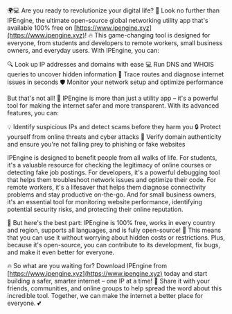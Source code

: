 🌍💻 Are you ready to revolutionize your digital life? 🚀 Look no further than IPEngine, the ultimate open-source global networking utility app that's available 100% free on [https://www.ipengine.xyz](https://www.ipengine.xyz)! 🔥 This game-changing tool is designed for everyone, from students and developers to remote workers, small business owners, and everyday users. With IPEngine, you can:

🔍 Look up IP addresses and domains with ease
💻 Run DNS and WHOIS queries to uncover hidden information
📡 Trace routes and diagnose internet issues in seconds
🛡️ Monitor your network setup and optimize performance

But that's not all! 🤔 IPEngine is more than just a utility app – it's a powerful tool for making the internet safer and more transparent. With its advanced features, you can:

💡 Identify suspicious IPs and detect scams before they harm you
🔒 Protect yourself from online threats and cyber attacks
💯 Verify domain authenticity and ensure you're not falling prey to phishing or fake websites

IPEngine is designed to benefit people from all walks of life. For students, it's a valuable resource for checking the legitimacy of online courses or detecting fake job postings. For developers, it's a powerful debugging tool that helps them troubleshoot network issues and optimize their code. For remote workers, it's a lifesaver that helps them diagnose connectivity problems and stay productive on-the-go. And for small business owners, it's an essential tool for monitoring website performance, identifying potential security risks, and protecting their online reputation.

🌟 But here's the best part: IPEngine is 100% free, works in every country and region, supports all languages, and is fully open-source! 🤝 This means that you can use it without worrying about hidden costs or restrictions. Plus, because it's open-source, you can contribute to its development, fix bugs, and make it even better for everyone.

🔥 So what are you waiting for? Download IPEngine from [https://www.ipengine.xyz](https://www.ipengine.xyz) today and start building a safer, smarter internet – one IP at a time! 🚀 Share it with your friends, communities, and online groups to help spread the word about this incredible tool. Together, we can make the internet a better place for everyone. 💕
